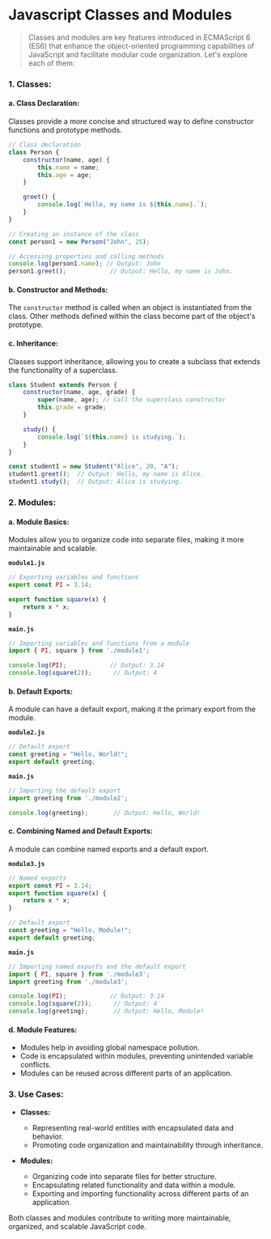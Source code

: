 # Javascript Classes and Modules
> Classes and modules are key features introduced in ECMAScript 6 (ES6) that enhance the object-oriented programming capabilities of JavaScript and facilitate modular code organization. Let's explore each of them:

### 1. **Classes:**

#### a. **Class Declaration:**
Classes provide a more concise and structured way to define constructor functions and prototype methods.

```javascript
// Class declaration
class Person {
    constructor(name, age) {
        this.name = name;
        this.age = age;
    }

    greet() {
        console.log(`Hello, my name is ${this.name}.`);
    }
}

// Creating an instance of the class
const person1 = new Person("John", 25);

// Accessing properties and calling methods
console.log(person1.name); // Output: John
person1.greet();            // Output: Hello, my name is John.
```

#### b. **Constructor and Methods:**
The `constructor` method is called when an object is instantiated from the class. Other methods defined within the class become part of the object's prototype.

#### c. **Inheritance:**
Classes support inheritance, allowing you to create a subclass that extends the functionality of a superclass.

```javascript
class Student extends Person {
    constructor(name, age, grade) {
        super(name, age); // Call the superclass constructor
        this.grade = grade;
    }

    study() {
        console.log(`${this.name} is studying.`);
    }
}

const student1 = new Student("Alice", 20, "A");
student1.greet();  // Output: Hello, my name is Alice.
student1.study();  // Output: Alice is studying.
```

### 2. **Modules:**

#### a. **Module Basics:**
Modules allow you to organize code into separate files, making it more maintainable and scalable.

**`module1.js`**
```javascript
// Exporting variables and functions
export const PI = 3.14;

export function square(x) {
    return x * x;
}
```

**`main.js`**
```javascript
// Importing variables and functions from a module
import { PI, square } from './module1';

console.log(PI);            // Output: 3.14
console.log(square(2));      // Output: 4
```

#### b. **Default Exports:**
A module can have a default export, making it the primary export from the module.

**`module2.js`**
```javascript
// Default export
const greeting = "Hello, World!";
export default greeting;
```

**`main.js`**
```javascript
// Importing the default export
import greeting from './module2';

console.log(greeting);       // Output: Hello, World!
```

#### c. **Combining Named and Default Exports:**
A module can combine named exports and a default export.

**`module3.js`**
```javascript
// Named exports
export const PI = 3.14;
export function square(x) {
    return x * x;
}

// Default export
const greeting = "Hello, Module!";
export default greeting;
```

**`main.js`**
```javascript
// Importing named exports and the default export
import { PI, square } from './module3';
import greeting from './module3';

console.log(PI);            // Output: 3.14
console.log(square(2));      // Output: 4
console.log(greeting);       // Output: Hello, Module!
```

#### d. **Module Features:**
- Modules help in avoiding global namespace pollution.
- Code is encapsulated within modules, preventing unintended variable conflicts.
- Modules can be reused across different parts of an application.

### 3. **Use Cases:**
- **Classes:**
  - Representing real-world entities with encapsulated data and behavior.
  - Promoting code organization and maintainability through inheritance.

- **Modules:**
  - Organizing code into separate files for better structure.
  - Encapsulating related functionality and data within a module.
  - Exporting and importing functionality across different parts of an application.

Both classes and modules contribute to writing more maintainable, organized, and scalable JavaScript code.